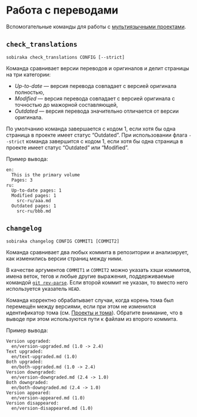 # Работа с переводами

Вспомогательные команды для работы с [мультиязычными проектами](../1-concepts/2-multilang.md).

## `check_translations`

```
sobiraka check_translations CONFIG [--strict]
```

Команда сравнивает версии переводов и оригиналов и делит страницы на три категории:

- _Up-to-date_ — версия перевода совпадает с версией оригинала полностью,
- _Modified_ — версия перевода совпадает с версией оригинала с точностью до мажорной составляющей,
- _Outdated_ — версия перевода значительно отличается от версии оригинала.

По умолчанию команда завершается с кодом 1, если хотя бы одна страница в проекте имеет статус “Outdated”. При использовании флага `--strict` команда завершится с кодом 1, если хотя бы одна страница в проекте имеет статус “Outdated” или “Modified”.

Пример вывода:

```
en:
  This is the primary volume
  Pages: 3
ru:
  Up-to-date pages: 1
  Modified pages: 1
    src-ru/aaa.md
  Outdated pages: 1
    src-ru/bbb.md
```

## `changelog`

```
sobiraka changelog CONFIG COMMIT1 [COMMIT2]
```

Команда сравнивает два любых коммита в репозитории и анализирует, как изменились версии страниц между ними.

В качестве аргументов `COMMIT1` и `COMMIT2` можно указать хэши коммитов, имена веток, тегов и любые другие выражения, поддерживаемые командой [`git rev-parse`](https://git-scm.com/docs/git-rev-parse). Если второй коммит не указан, то вместо него используется указатель `HEAD`.

Команда корректно обрабатывает случаи, когда корень тома был перемещён между версиями, если при этом не изменился идентификатор тома (см. [Проекты и тома](../1-concepts/1-volumes.md)). Обратите внимание, что в выводе при этом используются пути к файлам из второго коммита.

Пример вывода:

```
Version upgraded:
  en/version-upgraded.md (1.0 -> 2.4)
Text upgraded:
  en/text-upgraded.md (1.0)
Both upgraded:
  en/both-upgraded.md (1.0 -> 2.4)
Version downgraded:
  en/version-downgraded.md (2.4 -> 1.0)
Both downgraded:
  en/both-downgraded.md (2.4 -> 1.0)
Version appeared:
  en/version-appeared.md (1.0)
Version disappeared:
  en/version-disappeared.md (1.0)
```